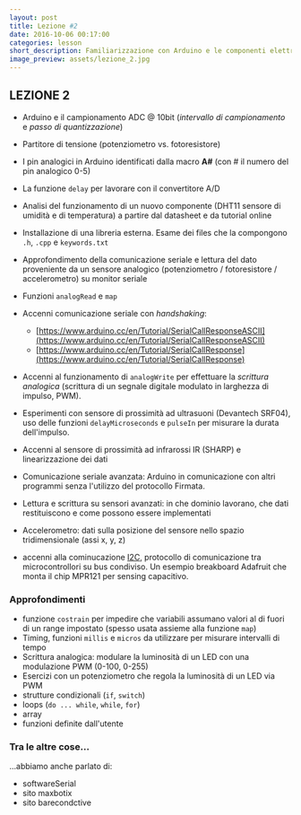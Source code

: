 ```yaml
---
layout: post
title: Lezione #2
date: 2016-10-06 00:17:00
categories: lesson
short_description: Familiarizzazione con Arduino e le componenti elettroniche in dominio analogico.
image_preview: assets/lezione_2.jpg
---
```


## LEZIONE 2
* Arduino e il campionamento ADC @ 10bit (_intervallo di campionamento_ e _passo di quantizzazione_)
* Partitore di tensione (potenziometro vs. fotoresistore)
* I pin analogici in Arduino identificati dalla macro **A#** (con # il numero del pin analogico 0-5)
* La funzione `delay` per lavorare con il convertitore A/D
* Analisi del funzionamento di un nuovo componente (DHT11 sensore di umidità e di temperatura) a partire dal datasheet e da tutorial online
* Installazione di una libreria esterna. Esame dei files che la compongono `.h`, `.cpp` e `keywords.txt`
* Approfondimento della comunicazione seriale e lettura del dato proveniente da un sensore analogico (potenziometro / fotoresistore / accelerometro) su monitor seriale
* Funzioni `analogRead` e `map`
* Accenni comunicazione seriale con _handshaking_: 
	+ [https://www.arduino.cc/en/Tutorial/SerialCallResponseASCII](https://www.arduino.cc/en/Tutorial/SerialCallResponseASCII)
	+ [https://www.arduino.cc/en/Tutorial/SerialCallResponse](https://www.arduino.cc/en/Tutorial/SerialCallResponse)
* Accenni al funzionamento di `analogWrite` per effettuare la *scrittura analogica* (scrittura di un segnale digitale modulato in larghezza di impulso, PWM).
* Esperimenti con sensore di prossimità ad ultrasuoni (Devantech SRF04), uso delle funzioni `delayMicroseconds` e `pulseIn` per misurare la durata dell'impulso.
* Accenni al sensore di prossimità ad infrarossi IR (SHARP) e linearizzazione dei dati
* Comunicazione seriale avanzata: Arduino in comunicazione con altri programmi senza l'utilizzo del protocollo Firmata.

* Lettura e scrittura su sensori avanzati: in che dominio lavorano, che dati restituiscono e come possono essere implementati
* Accelerometro: dati sulla posizione del sensore nello spazio tridimensionale (assi x, y, z)
* accenni alla cominucazione [I2C](), protocollo di comunicazione tra microcontrollori su bus condiviso. Un esempio breakboard Adafruit che monta il chip MPR121 per sensing capacitivo.

### Approfondimenti
* funzione `costrain` per impedire che variabili assumano valori al di fuori di un range impostato (spesso usata assieme alla funzione `map`)
* Timing, funzioni `millis` e `micros` da utilizzare per misurare intervalli di tempo
* Scrittura analogica: modulare la luminosità di un LED con una modulazione PWM (0-100, 0-255)
* Esercizi con un potenziometro che regola la luminosità di un LED via PWM
* strutture condizionali (`if`, `switch`)
* loops (`do ... while`, `while`, `for`)
* array
* funzioni definite dall'utente

### Tra le altre cose...
...abbiamo anche parlato di:
* softwareSerial
* sito maxbotix
* sito barecondctive

